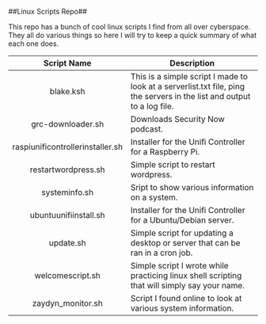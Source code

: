 ##Linux Scripts Repo##

This repo has a bunch of cool linux scripts I find from all over cyberspace. They all do various things so here I will try to keep a quick summary of what each one does.



| Script Name | Description   |
|:----------:|------------- |
|blake.ksh	| This is a simple script I made to look at a serverlist.txt file, ping the servers in the list and output to a log file. |
|grc-downloader.sh	| Downloads Security Now podcast. |
|raspiunificontrollerinstaller.sh	| Installer for the Unifi Controller for a Raspberry Pi. |
|restartwordpress.sh	| Simple script to restart wordpress. |
|systeminfo.sh	| Sript to show various information on a system. |
|ubuntuunifiinstall.sh	| Installer for the Unifi Controller for a Ubuntu/Debian server. |
|update.sh| Simple script for updating a desktop or server that can be ran in a cron job. |
|welcomescript.sh | Simple script I wrote while practicing linux shell scripting that will simply say your name. |
|zaydyn_monitor.sh | Script I found online to look at various system information. |


